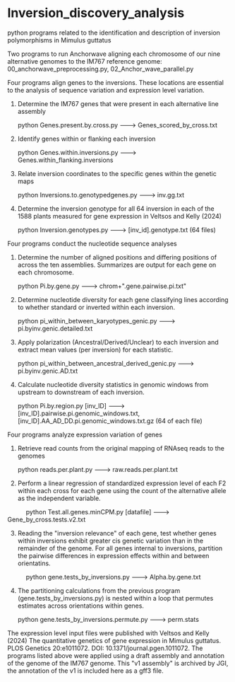 # Inversion_discovery_analysis
python programs related to the identification and description of inversion polymorphisms in Mimulus guttatus 

Two programs to run Anchorwave aligning each chromosome of our nine alternative genomes to the IM767 reference genome: 00_anchorwave_preprocessing.py, 02_Anchor_wave_parallel.py

Four programs align genes to the inversions.  These locations are essential to the analysis of sequence variation and expression level variation.
1. Determine the IM767 genes that were present in each alternative line assembly
   
	python Genes.present.by.cross.py ---> Genes_scored_by_cross.txt

2. Identify genes within or flanking each inversion
   
	python Genes.within.inversions.py --->  Genes.within_flanking.inversions

3. Relate inversion coordinates to the specific genes within the genetic maps

	python Inversions.to.genotypedgenes.py ---> inv.gg.txt

4. Determine the inversion genotype for all 64 inversion in each of the 1588 plants measured for gene expression in Veltsos and Kelly (2024)
   
	python Inversion.genotypes.py ---> [inv_id].genotype.txt (64 files)

Four programs conduct the nucleotide sequence analyses
1.  Determine the number of aligned positions and differing positions of across the ten assemblies.  Summarizes are output for each gene on each chromosome.

	python Pi.by.gene.py ---> chrom+".gene.pairwise.pi.txt"

2.  Determine nucleotide diversity for each gene classifying lines according to whether standard or inverted within each inversion.

	python pi_within_between_karyotypes_genic.py --->   pi.byinv.genic.detailed.txt

3.  Apply polarization (Ancestral/Derived/Unclear) to each inversion and extract mean values (per inversion) for each statistic.
		
	python pi_within_between_ancestral_derived_genic.py ---> pi.byinv.genic.AD.txt

4.  Calculate nucleotide diversity statistics in genomic windows from upstream to downstream of each inversion.
   
   	python Pi.by.region.py [inv_ID] ---> [inv_ID].pairwise.pi.genomic_windows.txt, [inv_ID].AA_AD_DD.pi.genomic_windows.txt.gz (64 of each file)

Four programs analyze expression variation of genes



1.  Retrieve read counts from the original mapping of RNAseq reads to the genomes

	python reads.per.plant.py ---> raw.reads.per.plant.txt

2.  Perform a linear regression of standardized expression level of each F2 within each cross for each gene using the count of the alternative allele as the independent variable.

      python Test.all.genes.minCPM.py [datafile] ---> Gene_by_cross.tests.v2.txt

3.  Reading the "inversion relevance" of each gene, test whether genes within inversions exhibit greater cis genetic variation than in the remainder of the genome.  For all genes internal to inversions, partition the pairwise differences in expression effects within and between orientatins.

      python gene.tests_by_inversions.py  ---> Alpha.by.gene.txt

4.  The partitioning calculations from the previous program (gene.tests_by_inversions.py) is nested within a loop that permutes estimates across orientations within genes.
  
  
	python gene.tests_by_inversions.permute.py ---> perm.stats


The expression level input files were published with Veltsos and Kelly (2024) The quantitative genetics of gene expression in Mimulus guttatus. PLOS Genetics 20:e1011072. DOI: 10.1371/journal.pgen.1011072.  The programs listed above were applied using a draft assembly and annotation of the genome of the IM767 genome.  This "v1 assembly" is archived by JGI, the annotation of the v1 is included here as a gff3 file. 




